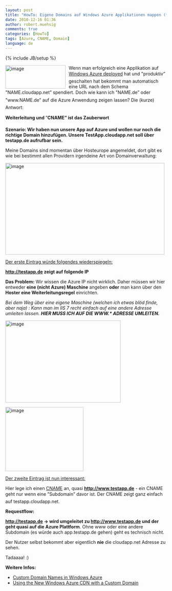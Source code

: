 ```yaml
---
layout: post
title: "HowTo: Eigene Domains auf Windows Azure Applikationen mappen (*.cloudapp.net)"
date: 2010-12-16 01:36
author: robert.muehsig
comments: true
categories: [HowTo]
tags: [Azure, CNAME, Domain]
language: de
---
```

{% include JB/setup %}
<p><a href="{{BASE_PATH}}/assets/wp-images/image1140.png"><img style="border-bottom: 0px; border-left: 0px; margin: 0px 10px 0px 0px; display: inline; border-top: 0px; border-right: 0px" title="image" border="0" alt="image" align="left" src="{{BASE_PATH}}/assets/wp-images/image_thumb322.png" width="188" height="73" /></a> </p>  <p>Wenn man erfolgreich eine Applikation auf <a href="{{BASE_PATH}}/2010/11/30/howto-eine-bestehende-webapp-nach-azure-migrieren/">Windows Azure deployed</a> hat und "produktiv” geschalten hat bekommt man automatisch eine URL nach dem Schema "NAME.cloudapp.net” spendiert. Doch wie kann ich "NAME.de” oder "www.NAME.de” auf die Azure Anwendung zeigen lassen? Die (kurze) Antwort:</p>  <p><strong>Weiterleitung und </strong>”<strong>CNAME” ist das Zauberwort</strong></p>  <p><strong>Szenario: Wir haben nun unsere App auf Azure und wollen nur noch die richtige Domain hinzufügen. Unsere TestApp.cloudapp.net soll über testapp.de aufrufbar sein.</strong></p>  <p>Meine Domains sind momentan über Hosteurope angemeldet, dort gibt es wie bei bestimmt allen Providern irgendeine Art von Domainverwaltung:</p>  <p><a href="{{BASE_PATH}}/assets/wp-images/image1141.png"><img style="border-bottom: 0px; border-left: 0px; display: inline; border-top: 0px; border-right: 0px" title="image" border="0" alt="image" src="{{BASE_PATH}}/assets/wp-images/image_thumb323.png" width="497" height="286" /></a> </p>  <p><u>Der erste Eintrag würde folgendes wiederspiegeln:</u></p>  <p><strong><a href="http://testapp.de">http://testapp.de</a> zeigt auf folgende IP </strong></p>  <p><strong>Das Problem:</strong> Wir wissen die Azure IP nicht wirklich. Daher müssen wir hier entweder <strong>eine (nicht Azure) Maschine</strong> angeben <strong>oder</strong> man kann über den <strong>Hoster eine Weiterleitungsregel</strong> einrichten.</p>  <p><em>Bei dem Weg über eine eigene Maschine (welchen ich etwas blöd finde, aber naja) : Kann man im IIS 7 recht einfach auf eine andere Adresse umleiten lassen. <strong>HIER MUSS ICH AUF DIE WWW.* ADRESSE UMLEITEN. </strong></em></p>  <p><a href="{{BASE_PATH}}/assets/wp-images/image1142.png"><img style="border-bottom: 0px; border-left: 0px; display: inline; border-top: 0px; border-right: 0px" title="image" border="0" alt="image" src="{{BASE_PATH}}/assets/wp-images/image_thumb324.png" width="360" height="256" /></a> </p>  <p><a href="{{BASE_PATH}}/assets/wp-images/image1143.png"><img style="border-bottom: 0px; border-left: 0px; display: inline; border-top: 0px; border-right: 0px" title="image" border="0" alt="image" src="{{BASE_PATH}}/assets/wp-images/image_thumb325.png" width="244" height="200" /></a> </p>  <p><u>Der zweite Eintrag ist nun interessant:</u></p>  <p>Hier lege ich einen <a href="http://en.wikipedia.org/wiki/CNAME_record">CNAME</a> an, quasi <a href="http://www.testapp.de"><strong>http://www.testapp.de</strong></a> - ein CNAME geht nur wenn eine "Subdomain” davor ist. Der CNAME zeigt ganz einfach auf testapp.cloudapp.net.</p>  <p><strong>Requestflow:</strong></p>  <p><a href="http://testapp.de"><strong>http://testapp.de</strong></a><strong> -&gt; wird umgeleitet zu </strong><a href="http://www.testapp.de"><strong>http://www.testapp.de</strong></a><strong> und der geht quasi auf die Azure Plattform</strong>. Ohne www oder eine andere Subdomain (es würde auch app.testapp.de gehen) geht es technisch nicht.</p>  <p>Der Nutzer selbst bekommt aber eigentlich <strong>nie</strong> die cloudapp.net Adresse zu sehen.</p>  <p>Tadaaaa! :)</p>  <p><strong>Weitere Infos:</strong></p>  <ul>   <li><a href="http://blog.smarx.com/posts/custom-domain-names-in-windows-azure">Custom Domain Names in Windows Azure</a></li>    <li><a href="http://blog.smarx.com/posts/using-the-new-windows-azure-cdn-with-a-custom-domain">Using the New Windows Azure CDN with a Custom Domain</a></li> </ul>
